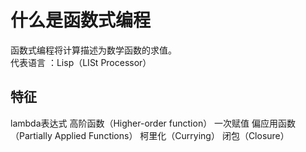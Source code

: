 # 什么是函数式编程

函数式编程将计算描述为数学函数的求值。  
代表语言 ：Lisp（LISt Processor）  

## 特征

lambda表达式
高阶函数（Higher-order function）
一次赋值
偏应用函数（Partially Applied Functions）
柯里化（Currying）
闭包（Closure）

